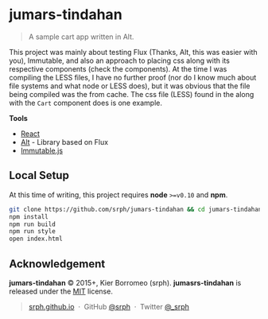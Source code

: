 # jumars-tindahan
> A sample cart app written in Alt.

This project was mainly about testing Flux (Thanks, Alt, this was easier with you), Immutable, and also an approach to placing css along with its respective components (check the components). At the time I was compiling the LESS files, I have no further proof (nor do I know much about file systems and what node or LESS does), but it was obvious that the file being compiled was the from cache. The css file (LESS) found in the along with the `Cart` component does is one example. 

**Tools**

- [React](https://facebook.github.io/react)
- [Alt](https://alt.js.org) - Library based on Flux
- [Immutable.js](https://facebook.github.io/immutable-js)

## Local Setup

At this time of writing, this project requires **node** `>=v0.10` and **npm**.

```bash
git clone https://github.com/srph/jumars-tindahan && cd jumars-tindahan
npm install
npm run build
npm run style
open index.html
```

## Acknowledgement

**jumars-tindahan** © 2015+, Kier Borromeo (srph). **jumasrs-tindahan** is released under the [MIT](mit-license.org) license.

> [srph.github.io](http://srph.github.io) &nbsp;&middot;&nbsp;
> GitHub [@srph](https://github.com/srph) &nbsp;&middot;&nbsp;
> Twitter [@_srph](https://twitter.com/_srph)
